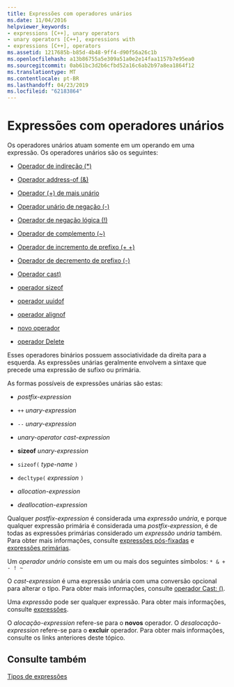 ```yaml
---
title: Expressões com operadores unários
ms.date: 11/04/2016
helpviewer_keywords:
- expressions [C++], unary operators
- unary operators [C++], expressions with
- expressions [C++], operators
ms.assetid: 1217685b-b85d-4b48-9ff4-d90f56a26c1b
ms.openlocfilehash: a13b86755a5e309a51a0e2e14faa1157b7e95ea0
ms.sourcegitcommit: 0ab61bc3d2b6cfbd52a16c6ab2b97a8ea1864f12
ms.translationtype: MT
ms.contentlocale: pt-BR
ms.lasthandoff: 04/23/2019
ms.locfileid: "62183864"
---
```

# <a name="expressions-with-unary-operators"></a>Expressões com operadores unários

Os operadores unários atuam somente em um operando em uma expressão. Os operadores unários são os seguintes:

- [Operador de indireção (*)](../cpp/indirection-operator-star.md)

- [Operador address-of (&)](../cpp/address-of-operator-amp.md)

- [Operador (+) de mais unário](../cpp/unary-plus-and-negation-operators-plus-and.md)

- [Operador unário de negação (-)](../cpp/unary-plus-and-negation-operators-plus-and.md)

- [Operador de negação lógica (!)](../cpp/logical-negation-operator-exclpt.md)

- [Operador de complemento (~)](../cpp/one-s-complement-operator-tilde.md)

- [Operador de incremento de prefixo (+ +)](../cpp/prefix-increment-and-decrement-operators-increment-and-decrement.md)

- [Operador de decremento de prefixo (-)](../cpp/prefix-increment-and-decrement-operators-increment-and-decrement.md)

- [Operador cast)](../cpp/cast-operator-parens.md)

- [operador sizeof](../cpp/sizeof-operator.md)

- [operador uuidof](../cpp/uuidof-operator.md)

- [operador alignof](../cpp/alignof-operator.md)

- [novo operador](../cpp/new-operator-cpp.md)

- [operador Delete](../cpp/delete-operator-cpp.md)

Esses operadores binários possuem associatividade da direita para a esquerda. As expressões unárias geralmente envolvem a sintaxe que precede uma expressão de sufixo ou primária.

As formas possíveis de expressões unárias são estas:

- *postfix-expression*

- `++` *unary-expression*

- `--` *unary-expression*

- *unary-operator* *cast-expression*

- **sizeof** *unary-expression*

- `sizeof(` *type-name* `)`

- `decltype(` *expression* `)`

- *allocation-expression*

- *deallocation-expression*

Qualquer *postfix-expression* é considerada uma *expressão unária*, e porque qualquer expressão primária é considerada uma *postfix-expression*, é de todas as expressões primárias considerado um *expressão unária* também. Para obter mais informações, consulte [expressões pós-fixadas](../cpp/postfix-expressions.md) e [expressões primárias](../cpp/primary-expressions.md).

Um *operador unário* consiste em um ou mais dos seguintes símbolos: `* & + - ! ~`

O *cast-expression* é uma expressão unária com uma conversão opcional para alterar o tipo. Para obter mais informações, consulte [operador Cast: ()](../cpp/cast-operator-parens.md).

Uma *expressão* pode ser qualquer expressão. Para obter mais informações, consulte [expressões](../cpp/expressions-cpp.md).

O *alocação-expression* refere-se para o **novos** operador. O *desalocação-expression* refere-se para o **excluir** operador. Para obter mais informações, consulte os links anteriores deste tópico.

## <a name="see-also"></a>Consulte também

[Tipos de expressões](../cpp/types-of-expressions.md)